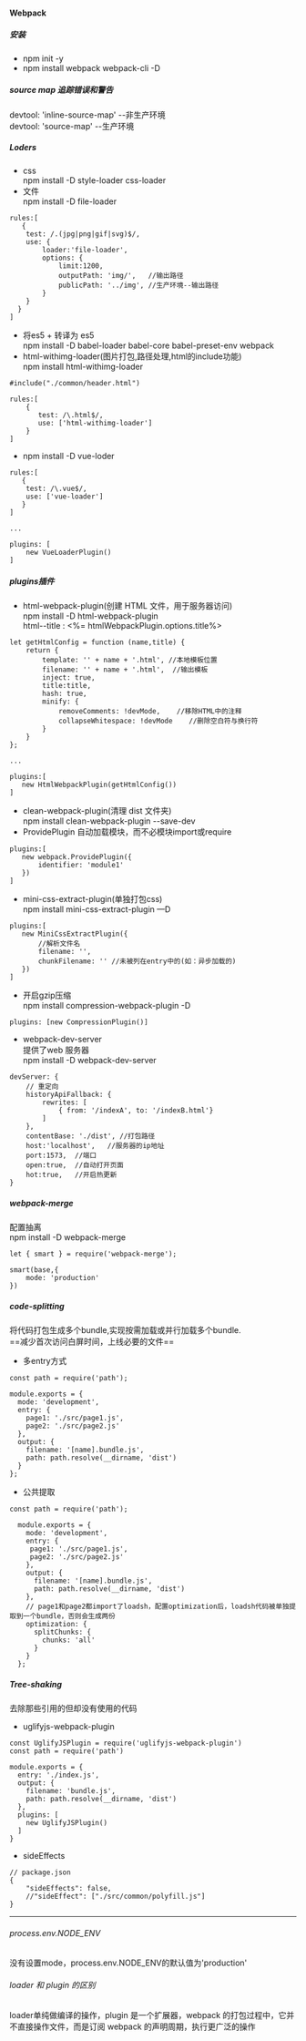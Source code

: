 #### Webpack
##### 安装
   + npm init -y
   + npm install webpack webpack-cli -D

##### source map 追踪错误和警告  
devtool: 'inline-source-map'   --非生产环境  
devtool: 'source-map'          --生产环境

##### Loders
+ css  
npm install -D style-loader css-loader
+ 文件  
npm install -D file-loader
```
rules:[
   {
    test: /.(jpg|png|gif|svg)$/,
    use: {
        loader:'file-loader',
        options: {
            limit:1200,
            outputPath: 'img/',   //输出路径
            publicPath: '../img', //生产环境--输出路径
        }
    }
  }
]
```
+ 将es5 + 转译为 es5   
npm install -D babel-loader babel-core babel-preset-env webpack
+ html-withimg-loader(图片打包,路径处理,html的include功能)  
npm install html-withimg-loader
```
#include("./common/header.html")
```
```
rules:[
    {
       test: /\.html$/,
       use: ['html-withimg-loader']
    }
]
```
+ npm install -D vue-loder
```
rules:[
   {
    test: /\.vue$/,
    use: ['vue-loader']
   }
]

...

plugins: [
    new VueLoaderPlugin()
]
```

##### plugins插件
+ html-webpack-plugin(创建 HTML 文件，用于服务器访问)  
npm install -D html-webpack-plugin  
html--title :  <%= htmlWebpackPlugin.options.title%>
```
let getHtmlConfig = function (name,title) {
    return {
        template: '' + name + '.html', //本地模板位置
        filename: '' + name + '.html',  //输出模板
        inject: true,
        title:title,
        hash: true,
        minify: {
            removeComments: !devMode,    //移除HTML中的注释
            collapseWhitespace: !devMode    //删除空白符与换行符
        }
    }
};

...

plugins:[
   new HtmlWebpackPlugin(getHtmlConfig())
]
```
+ clean-webpack-plugin(清理 dist 文件夹)    
npm install clean-webpack-plugin --save-dev
+ ProvidePlugin  自动加载模块，而不必模块import或require
```
plugins:[
   new webpack.ProvidePlugin({
       identifier: 'module1'
   })
]
```
+ mini-css-extract-plugin(单独打包css)  
npm install mini-css-extract-plugin —D
```
plugins:[
   new MiniCssExtractPlugin({
       //解析文件名
       filename: '',     
       chunkFilename: '' //未被列在entry中的(如：异步加载的)
   })
]
```
+ 开启gzip压缩  
npm install compression-webpack-plugin -D
```
plugins: [new CompressionPlugin()]
```

+ webpack-dev-server  
提供了web 服务器  
npm install -D webpack-dev-server
```
devServer: {
    // 重定向
    historyApiFallback: {
        rewrites: [
            { from: '/indexA', to: '/indexB.html'}
        ]
    },
    contentBase: './dist', //打包路径
    host:'localhost',   //服务器的ip地址
    port:1573,  //端口
    open:true,  //自动打开页面
    hot:true,   //开启热更新
}
```

##### webpack-merge  
配置抽离  
npm install -D webpack-merge
```
let { smart } = require('webpack-merge');

smart(base,{
    mode: 'production'
})
```

##### code-splitting  
将代码打包生成多个bundle,实现按需加载或并行加载多个bundle.  
==减少首次访问白屏时间，上线必要的文件==
+ 多entry方式
```
const path = require('path');

module.exports = {
  mode: 'development',
  entry: {
    page1: './src/page1.js',
    page2: './src/page2.js'
  },
  output: {
    filename: '[name].bundle.js',
    path: path.resolve(__dirname, 'dist')
  }
};
```
+ 公共提取
```
const path = require('path');

  module.exports = {
    mode: 'development',
    entry: {
     page1: './src/page1.js',
     page2: './src/page2.js'
    },
    output: {
      filename: '[name].bundle.js',
      path: path.resolve(__dirname, 'dist')
    },
    // page1和page2都import了loadsh，配置optimization后，loadsh代码被单独提取到一个bundle，否则会生成两份
    optimization: {
      splitChunks: {
        chunks: 'all'
      }
    }
  };
```
##### Tree-shaking   
去除那些引用的但却没有使用的代码
+ uglifyjs-webpack-plugin
```
const UglifyJSPlugin = require('uglifyjs-webpack-plugin')
const path = require('path')

module.exports = {
  entry: './index.js',
  output: {
    filename: 'bundle.js',
    path: path.resolve(__dirname, 'dist')
  },
  plugins: [
    new UglifyJSPlugin()
  ]
}
```
+ sideEffects
```
// package.json
{
    "sideEffects": false,
    //"sideEffect": ["./src/common/polyfill.js"]
}
```

********************
###### process.env.NODE_ENV
没有设置mode，process.env.NODE_ENV的默认值为'production'
###### loader 和 plugin 的区别  
loader单纯做编译的操作，plugin 是一个扩展器，webpack 的打包过程中，它并不直接操作文件，而是订阅 webpack 的声明周期，执行更广泛的操作
